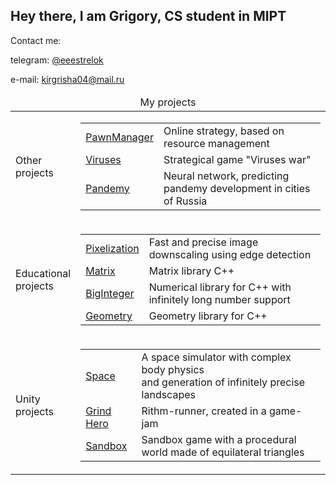 ## Hey there, I am Grigory, CS student in MIPT

Contact me:

telegram: [@eeestrelok](https://t.me/eeestrelok)

e-mail: kirgrisha04@mail.ru

<table>
  <thead>
    <tr>
        <td colspan="2" style="text-align:center">My projects</td>
    </tr>
  </thead>
    
  <tbody>
    <tr>
        <td>Other<br>projects</td>
        <td><table>
            <tr>
                <td><a href="https://github.com/SingularGamesStudio/PawnManager">PawnManager</a></td>
                <td><a>Online strategy, based on resource management</a></td>
            </tr>
            <tr>
                <td><a href="https://github.com/SingularGamesStudio/VirusesPython">Viruses</a></td>
                <td><a>Strategical game "Viruses war"</a></td>
            </tr>
            <tr>
                <td><a href="https://github.com/SingularGamesStudio/Pandemy">Pandemy</a></td>
                <td><a>Neural network, predicting pandemy development in cities of Russia</a></td>
            </tr>
        </table></td>
    </tr>
    <tr>
        <td>Educational<br>projects</td>
        <td><table>
            <tr>
                <td><a href="https://github.com/SingularGamesStudio/Pixelize">Pixelization</a></td>
                <td><a>Fast and precise image downscaling using edge detection</a></td>
            </tr>
            <tr>
                <td><a href="https://github.com/SingularGamesStudio/Matrix">Matrix</a></td>
                <td><a>Matrix library С++</a></td>
            </tr>
            <tr>
                <td><a href="https://github.com/SingularGamesStudio/BigInt">BigInteger</a></td>
                <td><a>Numerical library for C++ with infinitely long number support</a></td>
            </tr>
            <tr>
                <td><a href="https://github.com/SingularGamesStudio/Geom">Geometry</a></td>
                <td><a>Geometry library for C++</a></td>
            </tr>
        </table></td>
    </tr>
    <tr>
        <td>Unity<br>projects</td>
        <td><table>
            <tr>
                <td><a href="https://github.com/SingularGamesStudio/Space">Space</a></td>
                <td><a>A space simulator with complex body physics <br>and generation of infinitely precise landscapes</a></td>
            </tr>
            <tr>
                <td><a href="https://github.com/SingularGamesStudio/HKJam">Grind Hero</a></td>
                <td><a>Rithm-runner, created in a game-jam</a></td>
            </tr>
            <tr>
                <td><a href="https://github.com/SingularGamesStudio/TrianglesGame">Sandbox</a></td>
                <td><a>Sandbox game with a procedural world made of equilateral triangles</a></td>
            </tr>
        </table></td>
    </tr>
  </tbody>
</table>
